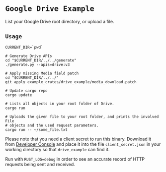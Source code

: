# `Google Drive Example`

List your Google Drive root directory, or upload a file.

## `Usage`

```shell
CURRENT_DIR=`pwd`

# Generate Drive APIs
cd "$CURRENT_DIR/../../generate"
./generate.py --apis=drive:v3

# Apply missing Media field patch
cd "$CURRENT_DIR/../../"
git apply example_crates/drive_example/media_download.patch

# Update cargo repo
cargo update

# Lists all objects in your root folder of Drive.
cargo run

# Uploads the given file to your root folder, and prints the involved File
# objects and the used request parameters.
cargo run -- ~/some_file.txt
```

Please note that you need a client secret to run this binary. Download it from
[Developer Console](https://console.developers.google.com) and place it into the
file `client_secret.json` in your working directory so that `drive_example` can
find it.

Run with `RUST_LOG=debug` in order to see an accurate record of HTTP requests
being sent and received.
